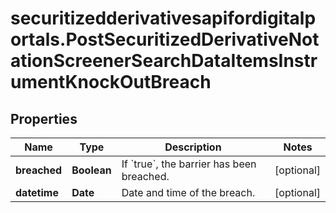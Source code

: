 # securitizedderivativesapifordigitalportals.PostSecuritizedDerivativeNotationScreenerSearchDataItemsInstrumentKnockOutBreach

## Properties

Name | Type | Description | Notes
------------ | ------------- | ------------- | -------------
**breached** | **Boolean** | If &#x60;true&#x60;, the barrier has been breached. | [optional] 
**datetime** | **Date** | Date and time of the breach. | [optional] 


